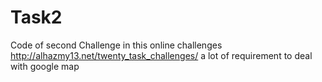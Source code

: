 # Task2
Code of second Challenge in this online challenges http://alhazmy13.net/twenty_task_challenges/
a lot of requirement to deal with google map 
